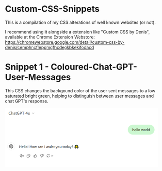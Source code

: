 # Custom-CSS-Snippets 
This is a compilation of my CSS alterations of well known websites (or not).

I recommend using it alongside a extension like "Custom CSS by Denis", available at the Chrome Extension Webstore: https://chromewebstore.google.com/detail/custom-css-by-denis/cemphncflepgmgfhcdegkbkekifodacd

# Snippet 1 - Coloured-Chat-GPT-User-Messages

This CSS changes the backgound color of the user sent messages to a low saturated bright green, helping to distinguish between user messages and chat GPT's response.

![Coloured-Chat-GPT-User-Messages-Demonstration](readme-images/S1.png)
